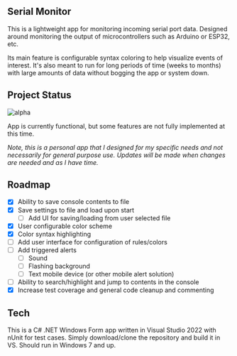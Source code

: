 ## Serial Monitor
This is a lightweight app for monitoring incoming serial port data. Designed around monitoring the output of microcontrollers such as Arduino or ESP32, etc.

Its main feature is configurable syntax coloring to help visualize events of interest. It's also meant to run for long periods of time (weeks to months) with large amounts of data without bogging the app or system down.

## Project Status
![alpha](https://img.shields.io/badge/status-alpha-blue)

App is currently functional, but some features are not fully implemented at this time.

_Note, this is a personal app that I designed for my specific needs and not necessarily for general purpose use. Updates will be made when changes are needed and as I have time._

## Roadmap
- [x] Ability to save console contents to file
- [x] Save settings to file and load upon start
	- [ ] Add UI for saving/loading from user selected file 
- [x] User configurable color scheme
- [x] Color syntax highlighting
- [ ] Add user interface for configuration of rules/colors
- [ ] Add triggered alerts
	- [ ] Sound
	- [ ] Flashing background
	- [ ] Text mobile device (or other mobile alert solution)
- [ ] Ability to search/highlight and jump to contents in the console
- [x] Increase test coverage and general code cleanup and commenting

## Tech
This is a C# .NET Windows Form app written in Visual Studio 2022 with nUnit for test cases. Simply download/clone the repository and build it in VS. Should run in Windows 7 and up.
